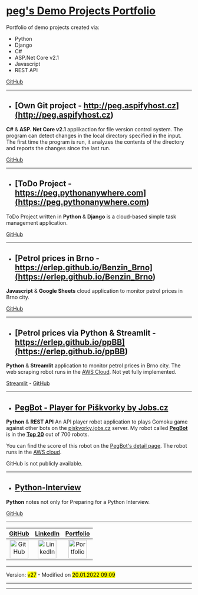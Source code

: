 # [**peg's Demo Projects Portfolio**](https://erlep.github.io/Portfolio/)

Portfolio of demo projects created via:

- Python
- Django
- C#
- ASP.Net Core v2.1
- Javascript
- REST API

[GitHub](<https://github.com/erlep/Portfolio>)

---

- ## [Own Git project - http://peg.aspifyhost.cz](<http://peg.aspifyhost.cz>)

**C#** & **ASP. Net Core v2.1** applikaction for file version control system.
The program can detect changes in the local directory specified in the input. The first time the program is run, it analyzes the contents of the directory and reports the changes since the last run.

[GitHub](<https://github.com/erlep/MyGit>)

---

- ## [ToDo Project - https://peg.pythonanywhere.com](<https://peg.pythonanywhere.com>)

ToDo Project written in **Python** & **Django** is a cloud-based simple task management application.

[GitHub](<https://github.com/erlep/DjangoApp>)

---

- ## [Petrol prices in Brno - https://erlep.github.io/Benzin_Brno](<https://erlep.github.io/Benzin_Brno>)

**Javascript** & **Google Sheets** cloud application to monitor petrol prices in Brno city.

[GitHub](<https://github.com/erlep/Benzin_Brno>)

---

- ## [Petrol prices via Python & Streamlit - https://erlep.github.io/ppBB](<https://erlep.github.io/ppBB>)

**Python** & **Streamlit** application to monitor petrol prices in Brno city.
The web scraping robot runs in the [AWS Cloud](https://aws.amazon.com).
Not yet fully implemented.

[Streamlit](<https://share.streamlit.io/erlep/ppbb/main/bbWeb.py>) - [GitHub](<https://github.com/erlep/ppBB>)

---

- ## [PegBot - Player for Piškvorky by Jobs.cz](<https://bit.ly/30rsSdX>)

**Python** & **REST API** An API player robot application to plays Gomoku game against other bots on the [piskvorky.jobs.cz](https://piskvorky.jobs.cz) server. My robot called [**PegBot**](https://piskvorky.jobs.cz/prehled-hracu) is in the [**Top 20**](https://piskvorky.jobs.cz/prehled-hracu) out of 700 robots.

You can find the score of this robot on the [PegBot's detail page](https://bit.ly/30rsSdX). The robot runs in the [AWS cloud](https://aws.amazon.com).

GitHub is not publicly available.

---

- ## [Python-Interview](<https://GitHub.com/ErleP/Python-Interview>)

**Python** notes not only for Preparing for a Python Interview.

[GitHub](<https://GitHub.com/ErleP/Python-Interview>)

---

| [**GitHub**](https://GitHub.com/ErleP) | [**LinkedIn**](http://lnnk.in/@pe) | [**Portfolio**](https://erlep.github.io/Portfolio) |
|:--:|:--:|:--:|
|<a href="https://GitHub.com/ErleP" target="_blank"> <img border="0" alt="GitHub" src="https://github.githubassets.com/images/modules/logos_page/GitHub-Mark.png" width="50" height="50"> </a>  |  <a href="http://lnnk.in/@pe" target="_blank"> <img border="0" alt="LinkedIn" src="https://upload.wikimedia.org/wikipedia/commons/c/ca/LinkedIn_logo_initials.png" width="50" height="50"> </a>  |<a href="https://erlep.github.io/Portfolio/" target="_blank"> <img border="0" alt="Portfolio" src="https://am4pap001files.storage.live.com/y4mcXaX-JYD0Kqa0Y9qpDF3lozpknJzSVPhQJyeB7DThGEXbeEixwSSo4PQ0BA8y2ZYlXBjtJxYoG8NSnyr0npbmbqzs1a66zUTFIKMXmXIEyJ_vQQqnnKjhtLJsAxxk0tIAAkjK_Fh40dlxKMba9JPKVhmDPFgWrAmoWNX1LrdDMWVTxQQKXP8c5KX1NfB2Zq0?width=3072&height=2304&cropmode=none" width="50" height="50"> </a>    |

---

Version: <mark>v27</mark> - Modified on <mark>20.01.2022 09:09</mark>

---
---
